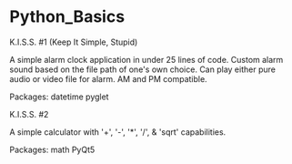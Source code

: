 # Python_Basics 

K.I.S.S. #1 (Keep It Simple, Stupid)

A simple alarm clock application in under 25 lines of code.
Custom alarm sound based on the file path of one's own choice.
Can play either pure audio or video file for alarm.
AM and PM compatible.

Packages:
datetime
pyglet


K.I.S.S. #2

A simple calculator with '+', '-', '*', '/', & 'sqrt' capabilities.

Packages:
math
PyQt5 
